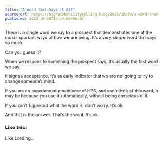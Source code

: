 ```yaml
---
title: "A Word That Says It All"
source_url: https://highprobabilityselling.blog/2023/10/30/a-word-that-says-it-all
published: 2023-10-30T14:24:09+00:00
---
```

There is a single word we say to a prospect that demonstrates one of the most important ways of how we are being. It’s a very simple word that says so much. 


Can you guess it? 


When we respond to something the prospect says, it’s usually the first word we say.


It signals acceptance. It’s an early indicator that we are not going to try to change someone’s mind. 


If you are an experienced practitioner of HPS, and can’t think of this word, it may be because you use it automatically, without being conscious of it. 


If you can’t figure out what the word is, don’t worry. It’s ok. 


And that is the answer. That’s the word. It’s ok.


### Like this:

Like Loading...
